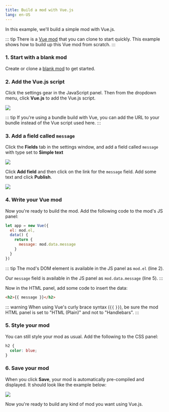```yaml
---
title: Build a mod with Vue.js
lang: en-US
---
```


In this example, we'll build a simple mod with Vue.js.

::: tip
There is a [Vue mod](https://anymod.com/mod/rdrdd) that you can clone to start quickly. This example shows how to build up this Vue mod from scratch.
:::

### 1. Start with a blank mod

Create or clone a [blank mod](https://anymod.com/mod/llaba) to get started.

### 2. Add the Vue.js script

Click the settings gear in the JavaScript panel. Then from the dropdown menu, click **Vue.js** to add the Vue.js script.

<img src="https://res.cloudinary.com/component/image/upload/c_scale,w_1200/v1534466412/vue-01_le1kre.png">

::: tip
If you're using a bundle build with Vue, you can add the URL to your bundle instead of the Vue script used here.
:::

### 3. Add a field called `message`

Click the **Fields** tab in the settings window, and add a field called `message` with type set to **Simple text**

<img src="https://res.cloudinary.com/component/image/upload/c_scale,w_1200/v1534464879/react-03a_ojthj1.png">

Click **Add field** and then click on the link for the `message` field. Add some text and click **Publish**.

<img src="https://res.cloudinary.com/component/image/upload/c_scale,w_1200/v1534464878/react-03b_hszpkl.png">

### 4. Write your Vue mod

Now you're ready to build the mod. Add the following code to the mod's JS panel:

```js
let app = new Vue({
  el: mod.el,
  data() {
    return {
      message: mod.data.message
    }
  }
})
```

::: tip
The mod's DOM element is available in the JS panel as `mod.el` (line 2).

Our `message` field is available in the JS panel as `mod.data.message` (line 5).
:::

Now in the HTML panel, add some code to insert the data:

```html
<h2>{{ message }}</h2>
```

::: warning
When using Vue's curly brace syntax (`{{` `}}`), be sure the mod HTML panel is set to "HTML (Plain)" and not to "Handlebars".
:::

### 5. Style your mod

You can still style your mod as usual.  Add the following to the CSS panel:

```css
h2 {
  color: blue;
}
```

### 6. Save your mod

When you click **Save**, your mod is automatically pre-compiled and displayed. It should look like the example below:

<img src="https://res.cloudinary.com/component/image/upload/c_scale,w_1200/v1534467056/vue-02_gfvu6i.png">

Now you're ready to build any kind of mod you want using Vue.js.

